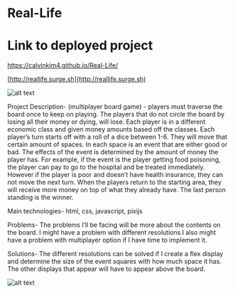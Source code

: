 # Real-Life

# Link to deployed project
https://calvinkim4.github.io/Real-Life/

[http://reallife.surge.sh](http://reallife.surge.sh)

![alt text](https://user-images.githubusercontent.com/10161700/59619831-64912100-90f9-11e9-988c-1e68c390e14e.png "Screenshot")


Project Description- (multiplayer board game) - players must traverse the board once to keep on playing. The players that do not circle the board by losing all their money or dying, will lose. Each player is in a different economic class and given money amounts based off the classes. Each player’s turn starts off with a roll of a dice between 1-6. They will move that certain amount of spaces. In each space is an event that are either good or bad. The effects of the event is determined by the amount of money the player has. For example, if the event is the player getting food poisoning, the player can pay to go to the hospital and be treated immediately. However if the player is poor and doesn’t have health insurance, they can not move the next turn. When the players return to the starting area, they will receive more money on top of what they already have. The last person standing is the winner.

Main technologies- html, css, javascript, pixijs

Problems- The problems I’ll be facing will be more about the contents on the board. I might have a problem with different resolutions.I also might have a problem with multiplayer option if I have time to implement it.

Solutions- The different resolutions can be solved if I create a flex display and determine the size of the event squares with how much space it has. The other displays that appear will have to appear above the board. 

![alt text](https://user-images.githubusercontent.com/10161700/59619850-6fe44c80-90f9-11e9-8ae7-a5869b5c1ece.jpg "Wireframe")
